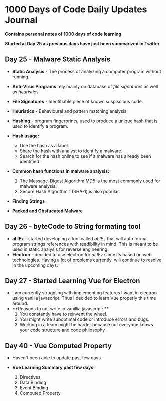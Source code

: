 # 1000 Days of Code Daily Updates Journal
**Contains personal notes of 1000 days of code learning**

**Started at Day 25 as previous days have just been summarized in Twitter**

 ## Day 25 - Malware Static Analysis
- **Static Analysis** - The process of analyzing a computer program without running.
- **Anti-Virus Programs** rely mainly on database of *file signatures* as well as *heuristics*.
- **File Signatures** - Identifiable piece of known suspiscious code.
- **Heuristics** - Behavioural and pattern matching analysis.
- **Hashing** - program fingerprints, used to produce a unique hash that is used to identify a program.

- **Hash usage:**
	- Use the hash as a label.
	- Share the hash with analyst to identify a malware.
	- Search for the hash online to see if a malware has already been identified.
- **Common hash functions in malware analysis:** 
	1. The Message-Digest Algorithm MD5 is the most commonly used for malware analysis.
	2. Secure Hash Algorithm 1 (SHA-1) is also popular.
	
- **Finding Strings**
- **Packed and Obsfucated Malware**

 ## Day 26 - byteCode to String formating tool
- **aLIEz** - started developing a tool called *aLIEz* that will auto format program strings references with readibility in mind. This is meant to be used in static analysis for reverse engineering.
- **Electron** - decided to use electron for *aLIEz* since its based on web technologies. Having a lot of problems currently, will continue to resolve in the upcoming days.

 ## Day 27 - Started Learning Vue for Electron
- I am currently struggling with implementing features I want in electron using vanilla javascript. Thus I decided to learn Vue properly this time around.
- **Reasons to not write in vanillia javascript: **
	1. You constantly have to reinvent the wheel.
	2. You might write suboptimal code or introduce errors and bugs.
	3.  Working in a team might be harder because not everyone knows your code structure and code philosophy

## Day 40 - Vue Computed Property
- Haven't been able to update past few days

- **Vue Learning Summary past few days:**
	1. Directives
	2. Data Binding
	3. Event Binding
	4. Computed Property


